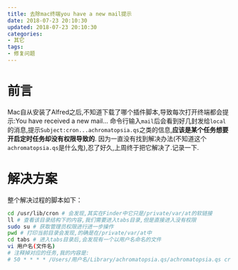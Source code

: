 ```yaml
---
title: 去除mac终端you have a new mail提示
date: 2018-07-23 20:10:30
updated: 2018-07-23 20:10:30
categories:
- 其它
tags:
- 修复问题
---
```

# 前言
Mac自从安装了Alfred之后,不知道下载了哪个插件脚本,导致每次打开终端都会提示:You have received a new mail...
命令行输入`mail`后会看到好几封发给`local`的消息,提示`Subject:cron...achromatopsia.qs`之类的信息,**应该是某个任务想要开启定时任务却没有权限导致的**.
因为一直没有找到解决办法(不知道这个`achromatopsia.qs`是什么鬼),忍了好久,上周终于把它解决了.记录一下.

<!-- more -->
# 解决方案
整个解决过程的脚本如下：
```bash
cd /usr/lib/cron # 会发现,其实在Finder中它只是/private/var/at的软链接
ll # 查看该目录结构下的内容,我们需要进入tabs目录,但是直接进入没有权限
sudo su # 获取管理员权限进行进一步操作
pwd # 打印当前目录会发现,的确是在/private/var/at中
cd tabs # 进入tabs目录后,会发现有一个以用户名命名的文件
vi 用户名(文件名)
# 注释掉对应的任务,我的内容是:
# 50 * * * * /Users/用户名/Library/achromatopsia.qs/achromatopsia.qs cr
```